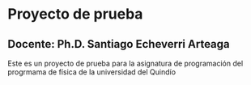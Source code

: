 # Proyecto de prueba

## Docente: Ph.D. Santiago Echeverri Arteaga

Este es un proyecto de prueba para la asignatura de programación del progrmama de física de la universidad del Quindío